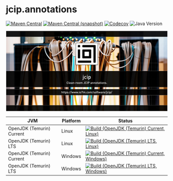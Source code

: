 jcip.annotations
===

[![Maven Central](https://img.shields.io/maven-central/v/com.io7m.jcip/com.io7m.jcip.annotations.svg?style=flat-square)](http://search.maven.org/#search%7Cga%7C1%7Cg%3A%22com.io7m.jcip.annotations%22)
[![Maven Central (snapshot)](https://img.shields.io/nexus/s/com.io7m.jcip/com.io7m.jcip.annotations?server=https%3A%2F%2Fs01.oss.sonatype.org&style=flat-square)](https://s01.oss.sonatype.org/content/repositories/snapshots/com/io7m/jcip/)
[![Codecov](https://img.shields.io/codecov/c/github/io7m-com/jcip.annotations.svg?style=flat-square)](https://codecov.io/gh/io7m-com/jcip.annotations)
![Java Version](https://img.shields.io/badge/21-java?label=java&color=e6c35c)

![com.io7m.jcip.annotations](./src/site/resources/jcip.annotations.jpg?raw=true)

| JVM | Platform | Status |
|-----|----------|--------|
| OpenJDK (Temurin) Current | Linux | [![Build (OpenJDK (Temurin) Current, Linux)](https://img.shields.io/github/actions/workflow/status/io7m-com/jcip.annotations/main.linux.temurin.current.yml)](https://www.github.com/io7m-com/jcip.annotations/actions?query=workflow%3Amain.linux.temurin.current)|
| OpenJDK (Temurin) LTS | Linux | [![Build (OpenJDK (Temurin) LTS, Linux)](https://img.shields.io/github/actions/workflow/status/io7m-com/jcip.annotations/main.linux.temurin.lts.yml)](https://www.github.com/io7m-com/jcip.annotations/actions?query=workflow%3Amain.linux.temurin.lts)|
| OpenJDK (Temurin) Current | Windows | [![Build (OpenJDK (Temurin) Current, Windows)](https://img.shields.io/github/actions/workflow/status/io7m-com/jcip.annotations/main.windows.temurin.current.yml)](https://www.github.com/io7m-com/jcip.annotations/actions?query=workflow%3Amain.windows.temurin.current)|
| OpenJDK (Temurin) LTS | Windows | [![Build (OpenJDK (Temurin) LTS, Windows)](https://img.shields.io/github/actions/workflow/status/io7m-com/jcip.annotations/main.windows.temurin.lts.yml)](https://www.github.com/io7m-com/jcip.annotations/actions?query=workflow%3Amain.windows.temurin.lts)|
